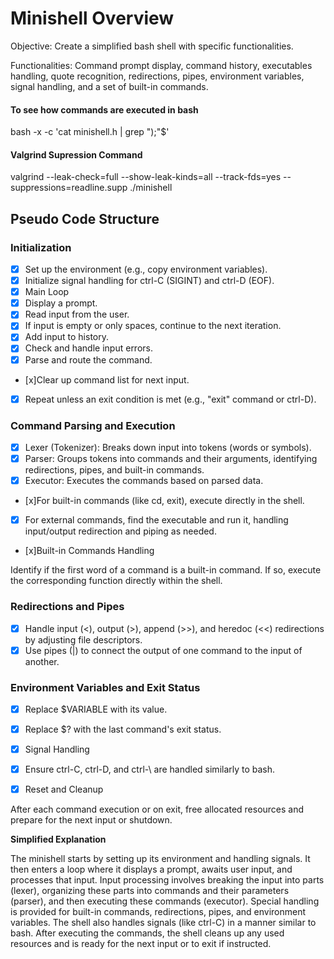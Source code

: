 # Minishell Overview

Objective: Create a simplified bash shell with specific functionalities.

Functionalities: Command prompt display, command history, executables handling, quote recognition, redirections, pipes, environment variables, signal handling, and a set of built-in commands.

#### To see how commands are executed in bash
bash -x -c 'cat minishell.h | grep ");"$'

#### Valgrind Supression Command

valgrind --leak-check=full --show-leak-kinds=all --track-fds=yes --suppressions=readline.supp ./minishell

## Pseudo Code Structure
### Initialization

- [x] Set up the environment (e.g., copy environment variables).
- [x] Initialize signal handling for ctrl-C (SIGINT) and ctrl-D (EOF).
- [x] Main Loop
- [x] Display a prompt.
- [x] Read input from the user.
- [x] If input is empty or only spaces, continue to the next iteration.
- [x] Add input to history.
- [x] Check and handle input errors.
- [x] Parse and route the command.
- [x]Clear up command list for next input.
- [x] Repeat unless an exit condition is met (e.g., "exit" command or ctrl-D).

### Command Parsing and Execution

- [x] Lexer (Tokenizer): Breaks down input into tokens (words or symbols).
- [x] Parser: Groups tokens into commands and their arguments, identifying redirections, pipes, and built-in commands.
- [x] Executor: Executes the commands based on parsed data.
- [x]For built-in commands (like cd, exit), execute directly in the shell.
- [x] For external commands, find the executable and run it, handling input/output redirection and piping as needed.
- [x]Built-in Commands Handling

Identify if the first word of a command is a built-in command.
If so, execute the corresponding function directly within the shell.

### Redirections and Pipes

- [x] Handle input (<), output (>), append (>>), and heredoc (<<) redirections by adjusting file descriptors.
- [x] Use pipes (|) to connect the output of one command to the input of another.

### Environment Variables and Exit Status

- [x] Replace $VARIABLE with its value.
- [x] Replace $? with the last command's exit status.
- [x] Signal Handling

- [x] Ensure ctrl-C, ctrl-D, and ctrl-\ are handled similarly to bash.
- [x] Reset and Cleanup

After each command execution or on exit, free allocated resources and prepare for the next input or shutdown.

**Simplified Explanation**

The minishell starts by setting up its environment and handling signals.
It then enters a loop where it displays a prompt, awaits user input, and processes that input.
Input processing involves breaking the input into parts (lexer), organizing these parts into commands and their parameters (parser), and then executing these commands (executor).
Special handling is provided for built-in commands, redirections, pipes, and environment variables.
The shell also handles signals (like ctrl-C) in a manner similar to bash.
After executing the commands, the shell cleans up any used resources and is ready for the next input or to exit if instructed.
